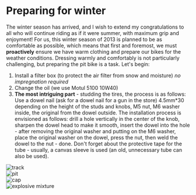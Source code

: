 # Preparing for winter

The winter season has arrived, and I wish to extend my congratulations to all who will continue riding as if it were summer, with maximum grip and enjoyment! For us, this winter season of 2013 is planned to be as comfortable as possible, which means that first and foremost, we must **proactively** ensure we have warm clothing and prepare our bikes for the weather conditions. Dressing warmly and comfortably is not particularly challenging, but preparing the pit bike is a task. Let's begin:

1. Install a filter box (to protect the air filter from snow and moisture) _no impregnation required_
2. Change the oil (we use Motul 5100 10W40)
3. **The most intriguing part** - studding the tires, the process is as follows: Use a dowel nail (ask for a dowel nail for a gun in the store) 4.5mm*30 depending on the height of the studs and knobs, M5 nut, M6 washer inside, the original from the dowel outside. The installation process is envisioned as follows: drill a hole vertically in the center of the knob, sharpen the dowel head to make it smooth, insert the dowel into the hole - after removing the original washer and putting on the M6 washer, place the original washer on the dowel, press the nut, then weld the dowel to the nut - done. Don't forget about the protective tape for the tube - usually, a canvas sleeve is used (an old, unnecessary tube can also be used).

![track](http://mypitbike.ru/uploads/images/00/00/31/2012/12/03/466429.jpg)  
![pit](http://mypitbike.ru/uploads/images/00/00/31/2012/12/03/77f8a7.jpg)  
![cap](http://mypitbike.ru/uploads/images/00/00/31/2012/12/09/ba8a25.jpg)  
![explosive mixture](http://mypitbike.ru/uploads/images/00/00/31/2012/12/09/f41ff7.jpg)